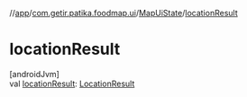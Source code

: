 //[app](../../../index.md)/[com.getir.patika.foodmap.ui](../index.md)/[MapUiState](index.md)/[locationResult](location-result.md)

# locationResult

[androidJvm]\
val [locationResult](location-result.md): [LocationResult](../-location-result/index.md)
